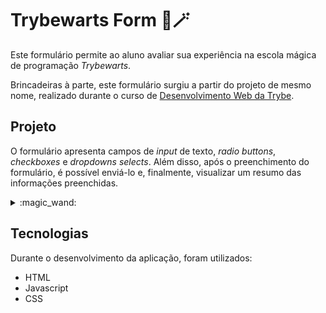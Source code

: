 # Trybewarts Form :european_castle::magic_wand:

Este formulário permite ao aluno avaliar sua experiência na escola mágica de programação *Trybewarts*. 

Brincadeiras à parte, este formulário surgiu a partir do projeto de mesmo nome, realizado durante o curso de [Desenvolvimento Web da Trybe](https://www.betrybe.com/).

## Projeto

O formulário apresenta campos de *input* de texto, *radio buttons*, *checkboxes* e *dropdowns selects*. Além disso, após o preenchimento do formulário, é possível enviá-lo e, finalmente, visualizar um resumo das informações preenchidas.

<details>
  <summary>:magic_wand:</summary>

  Teste o login **tryber@teste.com** e senha **123456**.
</details>

## Tecnologias

Durante o desenvolvimento da aplicação, foram utilizados:

* HTML
* Javascript
* CSS